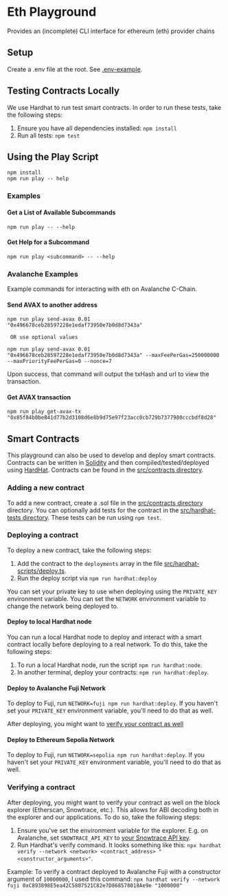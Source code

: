 # Eth Playground

Provides an (incomplete) CLI interface for ethereum (eth) provider chains

## Setup

Create a .env file at the root. See [.env-example](.env-example).

## Testing Contracts Locally

We use Hardhat to run test smart contracts. In order to run these tests,
take the following steps:

1. Ensure you have all dependencies installed: `npm install`
2. Run all tests: `npm test`

## Using the Play Script

```shell
npm install
npm run play -- help
```

### Examples

#### Get a List of Available Subcommands

```
npm run play -- --help
```

#### Get Help for a Subcommand

```
npm run play <subcommand> -- --help
```

### Avalanche Examples

Example commands for interacting with eth on Avalanche C-Chain.

#### Send AVAX to another address

```
npm run play send-avax 0.01 "0x496678ceb28597228e1edaf73950e7b0d8d7343a"

 OR use optional values

npm run play send-avax 0.01 "0x496678ceb28597228e1edaf73950e7b0d8d7343a" --maxFeePerGas=250000000 --maxPriorityFeePerGas=0 --nonce=7
```

Upon success, that command will output the txHash and url to view the transaction.

#### Get AVAX transaction

```
npm run play get-avax-tx "0x85f84b0be841d77b2d3108d6e8b9d75e97f23acc0cb729b7377980cccbdf8d28"
```

## Smart Contracts

This playground can also be used to develop and deploy smart contracts. Contracts can be written in [Solidity](https://docs.soliditylang.org/en/v0.8.17/) and then compiled/tested/deployed using [HardHat](https://hardhat.org/). Contracts can be found
in the [src/contracts directory](src/contracts/).

### Adding a new contract

To add a new contract, create a .sol file in the [src/contracts directory](src/contracts/) directory. You can optionally add
tests for the contract in the [src/hardhat-tests directory](src/hardhat-tests/). These tests can be run using `npm test`.

### Deploying a contract

To deploy a new contract, take the following steps:

1. Add the contract to the `deployments` array in the file [src/hardhat-scripts/deploy.ts](src/hardhat-scripts/deploy.ts).
2. Run the deploy script via `npm run hardhat:deploy`

You can set your private key to use when deploying using the `PRIVATE_KEY` environment variable. You can set the `NETWORK` environment variable to change the network being deployed to.

#### Deploy to local Hardhat node

You can run a local Hardhat node to deploy and interact with a smart contract locally before deploying to a real network. To do this, take the following steps:

1. To run a local Hardhat node, run the script `npm run hardhat:node`.
2. In another terminal, deploy your contracts: `npm run hardhat:deploy`.

#### Deploy to Avalanche Fuji Network

To deploy to Fuji, run `NETWORK=fuji npm run hardhat:deploy`. If you haven't set your `PRIVATE_KEY` environment variable, you'll need to do that as well.

After deploying, you might want to [verify your contract as well](#verifying-a-contract)

#### Deploy to Ethereum Sepolia Network

To deploy to Fuji, run `NETWORK=sepolia npm run hardhat:deploy`. If you haven't set your `PRIVATE_KEY` environment variable, you'll need to do that as well.

### Verifying a contract

After deploying, you might want to verify your contract as well on the block explorer (Etherscan, Snowtrace, etc.). This allows for ABI decoding both in the explorer and our applications. To do so, take the following steps:

1. Ensure you've set the environment variable for the explorer. E.g. on Avalanche, set `SNOWTRACE_API_KEY` to [your Snowtrace API key](https://docs.snowtrace.io/getting-started/viewing-api-usage-statistics).
2. Run Hardhat's verify command. It looks something like this: `npx hardhat verify --network <network> <contract_address> "<constructor_arguments>"`.

Example: To verify a contract deployed to Avalanche Fuji with a constructor argument of `10000000`, I used this command: `npx hardhat verify --network fuji 0xC893898E5ea42C5807521C82e7D868578018Ae9e "1000000"`
